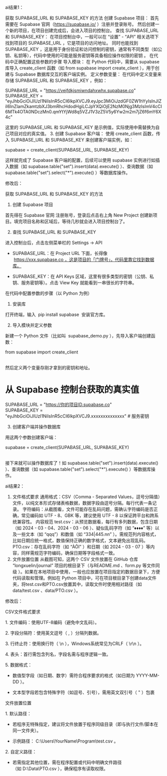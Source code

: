 ai结果1：

获取 SUPABASE_URL 和 SUPABASE_KEY 的方法
创建 Supabase 项目：
首先需要在 Supabase 官网（https://supabase.io/ ）注册并登录账号。
然后创建一个新的项目，在项目创建完成后，会进入项目的控制台。
查找 SUPABASE_URL 和 SUPABASE_KEY：
在项目控制台中，一般可以在 “设置” - “API” 相关选项下找到项目的 SUPABASE_URL ，它是项目的访问地址。
同时也能找到 SUPABASE_KEY ，这是用于身份验证和访问控制的密钥，通常有不同类型（如公钥、私钥等），代码中使用的可能是服务密钥等具备相应操作权限的密钥 。
在代码中正确配置这些参数的步骤
导入模块：
在 Python 代码中，需要从 supabase 库导入 create_client 函数（如 from supabase import create_client ），用于创建与 Supabase 数据库交互的客户端实例。
定义参数变量：
在代码中定义变量来存储 SUPABASE_URL 和 SUPABASE_KEY ，例如：

SUPABASE_URL = "https://vejfdkjsmiwndahxwhx.supabase.co"
SUPABASE_KEY = "eyJhbGciOiJIUzI1NiIsInR5cCI6IkpXVCJ9.eyJpc3MiOiJzdGF0ZW1hYyIsInJlZiI6InZlamZkamtzbXJ3bmRhcHdodHgiLCJpYXQiOjE2NzM0Njg3MzIsImV4cCI6MTk4OTA0NDczMn0.qmYtYjWd8q5VZJ1V3zZ5V5y6Yw2m2m7jZ6f6mY6X4c"

这里的 SUPABASE_URL 和 SUPABASE_KEY 是示例值，实际使用中需替换为自己项目对应的真实值。
3. 创建 Supabase 客户端：
使用 create_client 函数，传入 SUPABASE_URL 和 SUPABASE_KEY 来创建客户端实例，如：

supabase = create_client(SUPABASE_URL, SUPABASE_KEY)

这样就完成了 Supabase 客户端的配置，后续可以使用 supabase 实例进行如插入数据（如 supabase.table("set").insert(data).execute() ）、查询数据（如 supabase.table("set").select("*").execute() ）等数据库操作。



修改后：


获取 SUPABASE_URL 和 SUPABASE_KEY 的方法
 
1. 创建 Supabase 项目
 
首先得在 Supabase 官网 注册账号，登录后点击右上角 New Project 创建新项目。填完项目名称和区域后，等待几秒就会进入项目控制台了。
 
2. 查找 SUPABASE_URL 和 SUPABASE_KEY
 
进入控制台后，点击左侧菜单栏的 Settings → API 
- SUPABASE_URL：在 Project URL 下面，长得像  https://xxx.supabase.co ，这是项目的「门牌号」，代码里靠它找到数据库。
 
- SUPABASE_KEY：在 API Keys 区域，这里有很多类型的密钥（公钥、私钥、服务密钥等）。点击 View Key 就能看到一串很长的字符串。


在代码中配置参数的步骤（以 Python 为例）
 
1. 安装库
 
打开终端，输入  pip install supabase  安装官方库。
 
2. 导入模块并定义参数
 
新建一个 Python 文件（比如叫  supabase_demo.py ），先导入客户端创建函数：
 
  
from supabase import create_client  
 
 
然后定义两个变量存刚才拿到的密钥和地址。

# 从 Supabase 控制台获取的真实值  
SUPABASE_URL = "https://你的项目ID.supabase.co"  
SUPABASE_KEY = "eyJhbGciOiJIUzI1NiIsInR5cCI6IkpXVCJ9.xxxxxxxxxxxxxx"  # 服务密钥

3. 创建客户端并操作数据库
 
用这两个参数创建客户端：
   
supabase = create_client(SUPABASE_URL, SUPABASE_KEY)  
 
 
接下来就可以操作数据库了！如 supabase.table("set").insert(data).execute() ）、查询数据（如 supabase.table("set").select("*").execute() ）等数据库操作。 




ai结果2：

1. 文件格式要求
通用格式：CSV（Comma - Separated Values，逗号分隔值）文件，以纯文本形式存储表格数据，数据字段由逗号分隔。每行代表一条记录。
字符编码：从截图看，文件可能存在乱码问题，需确认字符编码是否正确，常见编码如 UTF - 8、GBK 等，建议使用 UTF - 8 以保证跨平台和跨系统兼容性。
内容规范
test.csv：从预览数据看，每行有多列数据，包含日期（如 2024 - 03 - 04、2024 - 03 - 06 ）、疑似乱码字符（如 “♦♦♦♦” 等）以及一些文本（如 “qqq”）和数值（如 “334|445.nn” ）。需规范列内容格式，比如日期应统一格式，数值保持正确的数字格式，文本避免出现乱码。
PTO.csv：存在乱码字符（如 “ÀÕî” ）和日期（如 2024 - 03 - 07 ）等内容，同样需规范字符编码，确保日期等字段格式一致。
2. 文件放置位置
从截图可知，这两个 CSV 文件放置在 GitHub 仓库 “longxuelin/journal” 项目的根目录下（与README.md 、form.py 等文件同级 ）。如果在本地项目中使用，一般也应放置在项目指定的数据目录下，方便代码读取和管理。例如在 Python 项目中，可在项目根目录下创建data文件夹，将test.csv和PTO.csv放置其中，读取文件时使用相对路径（如data/test.csv 、data/PTO.csv ）。




修改后：

CSV文件格式要求
 
1. 文件编码：使用UTF-8编码（避免中文乱码）。
 
2. 字段分隔符：使用英文逗号（ , ）分隔列数据。
 
3. 行终止符：使用换行符（ \n ），Windows系统常见为CRLF（ \r\n ）。
 
4. 表头：首行需包含列名，字段名需与程序逻辑一致。
 
5. 数据格式：
 
- 数值型字段（如日期、数字）需符合程序要求的格式（如日期为 YYYY-MM-DD ）。
 
- 文本型字段若包含特殊字符（如逗号、引号），需用英文双引号（ " ）包裹


文件放置位置
 
1. 默认路径：
 
- 若程序无特殊指定，建议将文件放置于程序同级目录（即与执行文件/脚本在同一文件夹）。
 
- 示例路径： C:\Users\YourName\Program\test.csv 。
 
2. 自定义路径：
 
- 若需指定其他位置，需在程序配置或代码中明确文件路径（如 D:\Data\PTO.csv ），确保程序有读取权限。

  